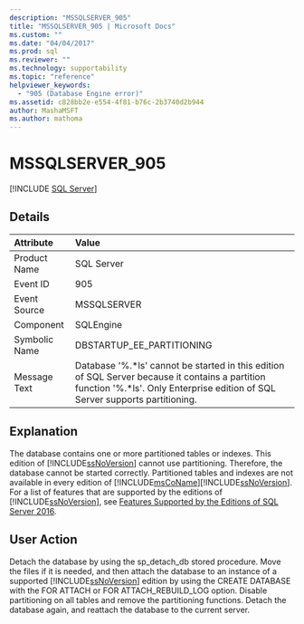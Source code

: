 ```yaml
---
description: "MSSQLSERVER_905"
title: "MSSQLSERVER_905 | Microsoft Docs"
ms.custom: ""
ms.date: "04/04/2017"
ms.prod: sql
ms.reviewer: ""
ms.technology: supportability
ms.topic: "reference"
helpviewer_keywords: 
  - "905 (Database Engine error)"
ms.assetid: c828bb2e-e554-4f81-b76c-2b3740d2b944
author: MashaMSFT
ms.author: mathoma
---
```

# MSSQLSERVER_905
 [!INCLUDE [SQL Server](../../includes/applies-to-version/sqlserver.md)]
  
## Details  
  
| Attribute | Value |  
| :-------- | :---- |  
|Product Name|SQL Server|  
|Event ID|905|  
|Event Source|MSSQLSERVER|  
|Component|SQLEngine|  
|Symbolic Name|DBSTARTUP_EE_PARTITIONING|  
|Message Text|Database '%.*ls' cannot be started in this edition of SQL Server because it contains a partition function '%.\*ls'. Only Enterprise edition of SQL Server supports partitioning.|  
  
## Explanation  
The database contains one or more partitioned tables or indexes. This edition of [!INCLUDE[ssNoVersion](../../includes/ssnoversion-md.md)] cannot use partitioning. Therefore, the database cannot be started correctly. Partitioned tables and indexes are not available in every edition of [!INCLUDE[msCoName](../../includes/msconame-md.md)][!INCLUDE[ssNoVersion](../../includes/ssnoversion-md.md)]. For a list of features that are supported by the editions of [!INCLUDE[ssNoVersion](../../includes/ssnoversion-md.md)], see [Features Supported by the Editions of SQL Server 2016](~/sql-server/editions-and-supported-features-for-sql-server-2016.md).  
  
## User Action  
Detach the database by using the sp_detach_db stored procedure. Move the files if it is needed, and then attach the database to an instance of a supported [!INCLUDE[ssNoVersion](../../includes/ssnoversion-md.md)] edition by using the CREATE DATABASE with the FOR ATTACH or FOR ATTACH_REBUILD_LOG option. Disable partitioning on all tables and remove the partitioning functions. Detach the database again, and reattach the database to the current server.  
  
